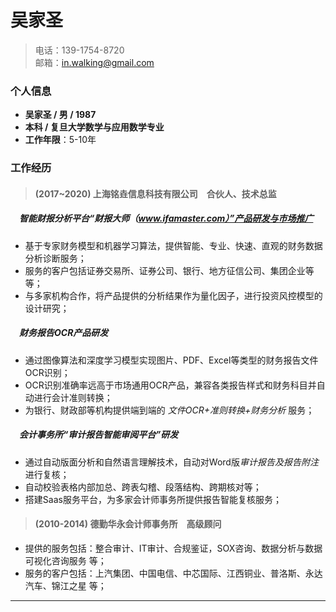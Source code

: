 # 吴家圣

> 电话：139-1754-8720 <br>
> 邮箱：in.walking@gmail.com


### 个人信息
- **吴家圣 / 男 / 1987**
- **本科 / 复旦大学数学与应用数学专业**
- **工作年限**：5-10年


### 工作经历
> #### (2017~2020) 上海铭垚信息科技有限公司&emsp;合伙人、技术总监

##### &emsp;智能财报分析平台“财报大师（www.ifamaster.com）”产品研发与市场推广
- 基于专家财务模型和机器学习算法，提供智能、专业、快速、直观的财务数据分析诊断服务；
- 服务的客户包括证券交易所、证券公司、银行、地方征信公司、集团企业等等；
- 与多家机构合作，将产品提供的分析结果作为量化因子，进行投资风控模型的设计研究；

##### &emsp;财务报告OCR产品研发
- 通过图像算法和深度学习模型实现图片、PDF、Excel等类型的财务报告文件OCR识别；
- OCR识别准确率远高于市场通用OCR产品，兼容各类报告样式和财务科目并自动进行会计准则转换；
- 为银行、财政部等机构提供端到端的 *文件OCR+准则转换+财务分析* 服务；

##### &emsp;会计事务所“审计报告智能审阅平台”研发
- 通过自动版面分析和自然语言理解技术，自动对Word版*审计报告及报告附注* 进行复核；
- 自动校验表格内部加总、跨表勾稽、段落结构、跨期核对等；
- 搭建Saas服务平台，为多家会计师事务所提供报告智能复核服务；

> #### (2010-2014) 德勤华永会计师事务所&emsp;高级顾问

- 提供的服务包括：整合审计、IT审计、合规鉴证，SOX咨询、数据分析与数据可视化咨询服务 等；
- 服务的客户包括：上汽集团、中国电信、中芯国际、江西铜业、普洛斯、永达汽车、锦江之星 等；

---
